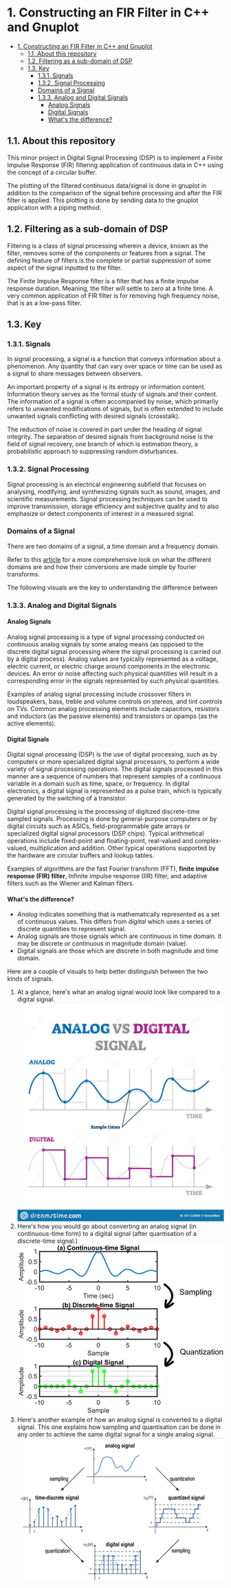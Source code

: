 # 1. Constructing an FIR Filter in C++ and Gnuplot

- [1. Constructing an FIR Filter in C++ and Gnuplot](#1-constructing-an-fir-filter-in-c-and-gnuplot)
  - [1.1. About this repository](#11-about-this-repository)
  - [1.2. Filtering as a sub-domain of DSP](#12-filtering-as-a-sub-domain-of-dsp)
  - [1.3. Key](#13-key)
    - [1.3.1. Signals](#131-signals)
    - [1.3.2. Signal Processing](#132-signal-processing)
    - [Domains of a Signal](#domains-of-a-signal)
    - [1.3.3. Analog and Digital Signals](#133-analog-and-digital-signals)
      - [Analog Signals](#analog-signals)
      - [Digital Signals](#digital-signals)
      - [What's the difference?](#whats-the-difference)

## 1.1. About this repository
This minor project in Digital Signal Processing (DSP) is to implement a Finite Impulse Response (FIR) filtering application of continuous data in C++ using the concept of a circular buffer. 

The plotting of the filtered continuous data/signal is done in gnuplot in addition to the comparison of the signal before processing and after the FIR filter is applied. This plotting is done by sending data to the gnuplot application with a piping method.

## 1.2. Filtering as a sub-domain of DSP
Filtering is a class of signal processing wherein a device, known as the filter, removes some of the components or features from a signal. The defining feature of filters is the complete or partial suppression of some aspect of the signal inputted to the filter.

The Finite Impulse Response filter is a filter that has a finite impulse response duration. Meaning, the filter will settle to zero at a finite time. A very common application of FIR filter is for removing high frequency noise, that is as a low-pass filter.

## 1.3. Key
### 1.3.1. Signals
In signal processing, a signal is a function that conveys information about a phenomenon. Any quantity that can vary over space or time can be used as a signal to share messages between observers. 

An important property of a signal is its entropy or information content. Information theory serves as the formal study of signals and their content. The information of a signal is often accompanied by noise, which primarily refers to unwanted modifications of signals, but is often extended to include unwanted signals conflicting with desired signals (crosstalk). 

The reduction of noise is covered in part under the heading of signal integrity. The separation of desired signals from background noise is the field of signal recovery, one branch of which is estimation theory, a probabilistic approach to suppressing random disturbances. 

### 1.3.2. Signal Processing
Signal processing is an electrical engineering subfield that focuses on analysing, modifying, and synthesizing signals such as sound, images, and scientific measurements. Signal processing techniques can be used to improve transmission, storage efficiency and subjective quality and to also emphasize or detect components of interest in a measured signal.

### Domains of a Signal
There are two domains of a signal, a time domain and a frequency domain. 

Refer to this [article](https://learnemc.com/time-frequency-domain) for a more comprehensive look on what the different domains are and how their conversions are made simple by fourier transforms.

The following visuals are the key to understanding the difference between 

### 1.3.3. Analog and Digital Signals
#### Analog Signals
Analog signal processing is a type of signal processing conducted on continuous analog signals by some analog means (as opposed to the discrete digital signal processing where the signal processing is carried out by a digital process). Analog values are typically represented as a voltage, electric current, or electric charge around components in the electronic devices. An error or noise affecting such physical quantities will result in a corresponding error in the signals represented by such physical quantities.

Examples of analog signal processing include crossover filters in loudspeakers, bass, treble and volume controls on stereos, and tint controls on TVs. Common analog processing elements include capacitors, resistors and inductors (as the passive elements) and transistors or opamps (as the active elements). 

#### Digital Signals
Digital signal processing (DSP) is the use of digital processing, such as by computers or more specialized digital signal processors, to perform a wide variety of signal processing operations. The digital signals processed in this manner are a sequence of numbers that represent samples of a continuous variable in a domain such as time, space, or frequency. In digital electronics, a digital signal is represented as a pulse train, which is typically generated by the switching of a transistor.

Digital signal processing is the processing of digitized discrete-time sampled signals. Processing is done by general-purpose computers or by digital circuits such as ASICs, field-programmable gate arrays or specialized digital signal processors (DSP chips). Typical arithmetical operations include fixed-point and floating-point, real-valued and complex-valued, multiplication and addition. Other typical operations supported by the hardware are circular buffers and lookup tables. 

Examples of algorithms are the fast Fourier transform (FFT), **finite impulse response (FIR) filter**, Infinite impulse response (IIR) filter, and adaptive filters such as the Wiener and Kalman filters. 

#### What's the difference?
- *Analog* indicates something that is mathematically represented as a set of continuous values. This differs from *digital* which uses a series of discrete quantities to represent signal.
- Analog signals are those signals which are continuous in time domain. It may be discrete or continuous in magnitude domain (value).
- Digital signals are those which are discrete in both magnitude and time domain.

Here are a couple of visuals to help better distinguish between the two kinds of signals. 

1. At a glance, here's what an analog signal would look like compared to a digital signal. ![](assets/analog-vs-digital-signal.jpg)
2. Here's how you would go about converting an analog signal (in continuous-time form) to a digital signal (after quantisation of a discrete-time signal.) ![](assets/continuous-to-discrete-time-to-digital.png)
3. Here's another example of how an analog signal is converted to a digital signal. This one explains how sampling and quantisation can be done in any order to achieve the same digital signal for a single analog signal. ![](assets/continuous-to-discrete-time-to-digital-2.png)
